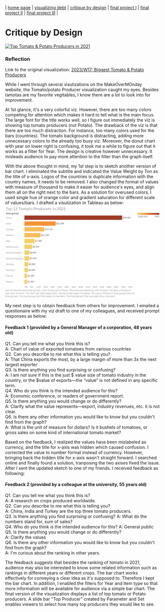  | [home page](https://lihongzhang2023.github.io/portfolio/) | [visualizing debt](visualizing-government-debt) | [critique by design](critique-by-design) | [final project I](final-project-part-one) | [final project II](final-project-part-two) | [final project III](final-project-part-three) |

# Critique by Design
<div class='tableauPlaceholder' id='viz1699835584215' style='position: relative'><noscript><a href='#'><img alt='Top  Tomato &amp; Potato  Producers in 2021 ' src='https:&#47;&#47;public.tableau.com&#47;static&#47;images&#47;To&#47;TopTomatoPotatoProducersin2021&#47;TopProducer&#47;1_rss.png' style='border: none' /></a></noscript><object class='tableauViz'  style='display:none;'><param name='host_url' value='https%3A%2F%2Fpublic.tableau.com%2F' /> <param name='embed_code_version' value='3' /> <param name='site_root' value='' /><param name='name' value='TopTomatoPotatoProducersin2021&#47;TopProducer' /><param name='tabs' value='no' /><param name='toolbar' value='yes' /><param name='static_image' value='https:&#47;&#47;public.tableau.com&#47;static&#47;images&#47;To&#47;TopTomatoPotatoProducersin2021&#47;TopProducer&#47;1.png' /> <param name='animate_transition' value='yes' /><param name='display_static_image' value='yes' /><param name='display_spinner' value='yes' /><param name='display_overlay' value='yes' /><param name='display_count' value='yes' /><param name='language' value='en-US' /><param name='filter' value='publish=yes' /></object></div>                
<script type='text/javascript'>                    
  var divElement = document.getElementById('viz1699835584215');                    
  var vizElement = divElement.getElementsByTagName('object')[0];                    
  vizElement.style.width='100%';vizElement.style.height=(divElement.offsetWidth*0.75)+'px';                    
  var scriptElement = document.createElement('script');                    
  scriptElement.src = 'https://public.tableau.com/javascripts/api/viz_v1.js';                    
  vizElement.parentNode.insertBefore(scriptElement, vizElement);                
</script>  

### Reflection    
Link to the original visualization:  [2023/W17: Biggest Tomato & Potato Producers](https://data.world/makeovermonday/2023w17) 
   
While I went through several visulizations on the MakeOverMOnday website, the Tomato/potato Producer visualization caught my eyes. Besides tamotas are my favorite vegitables, I know there are a lot to look into for improvement.

At 1st glance, it's a very colorful viz. However, there are too many colors competing for attention which makes it hard to tell what is the main focus. The large font for the title works well, so I figure out immediately the viz is showing top tomato producers (not Potato). The drawback of the viz is that there are too much distraction. For instance, too many colors used for the bars (countries). The tomato background is distracting, adding more unnecessary colors to the already too busy viz. Moreover, the donut chart with year on lower right is confusing, it took me a while to figure out that it works as a filter for Year. The design is creative however unnecessary. It misleads audience to pay more attention to the filter than the graph itself. 

With the above thought in mind, my 1st step is to sketch another version of bar chart. I eliminated the subtitle and indicated the Value Weight by Ton as the title of x-axis. Logos of the countries is duplicate information with the country names, it needs to be removed. I also changed the format of values with measure of thousand to make it easier for audience's eyes, and align them all on the right next to the bars. As a solution for overused colors, I used single hue of orange color and gradient saturation for different scale of values/bars. I drafted a visulization in Tableau as below:  
![Image](image001.png)

My next step is to obtain feedback from others for improvement. I emailed a questionaire with my viz draft to one of my colleagues, and received prompt responses as below: 

#### Feedback 1 (provided by a General Manager of a corporation, 48 years old)   
Q1. Can you tell me what you think this is?   
A:  Chart of value of exported tomatoes from various countries  
Q2. Can you describe to me what this is telling you?  
A: That China exports the most, by a large margin of more than 3x the next largest exporter  
Q3. Is there anything you find surprising or confusing?  
A: I am not sure if this is the just $ value size of tomato industry in the country, or the $value of exports—the “value” is not defined in any specific term.  
Q4. Who do you think is the intended audience for this?  
A: Economic conference, or readers of government report.  
Q5. Is there anything you would change or do differently?  
A:  Clarify what the value represents—export, industry revenues, etc. it is not clear.  
Q6. Is there any other information you would like to know but you couldn't find from the graph?   
A: What is the unit of measure for dollars?  Is it bushels of tomatoes, or gross sales on some kind of international tomato market?      

Based on the feedback, I realized the values have been mislabeled as currency, and the title for x-axis was hidden which caused confusion. I corrected the value to number format instead of currency. However, bringing back the hidden title for x-axis wasn't straight forward. I searched online and finally found a solution, tranposing the two axises fixed the issue. After I sent the updated sketch to one of my friends. I received feedback as following:  

#### Feedback 2 (provided by a colleague at the university, 55 years old)   
Q1. Can you tell me what you think this is?  
A:  A research on crops produced worldwide.  
Q2. Can you describe to me what this is telling you?  
A: China, India and Turkey are the top three tomato producers.  
Q3. Is there anything you find surprising or confusing?
A: What do the numbers stand for, sum of sales?  
Q4. Who do you think is the intended audience for this?
A: General public  
Q5. Is there anything you would change or do differently?  
A:  Clarify the values  
Q6. Is there any other information you would like to know but you couldn't find from the graph?  
A: I'm curious about the ranking in other years.

The feedback suggests that besides the ranking of tomato in 2021, audience may also be interested to know some related information such as rankings in different years or different crops. The bar chart works effectively for conveying a clear idea as it's supposed to. Therefore I kept the bar chart. In addition, I enabled the filters for Year and Item type so that more information will be available for audience via a simple bar chart. The final version of the visualization displays a list of top tomato or Potato producers. A slide bar "Top Producer" created by Parameter and Set enables viewers to select how many top producers they would like to see.
